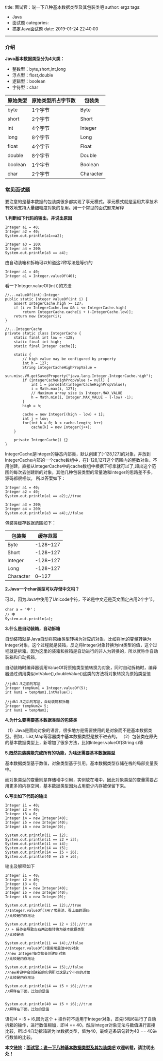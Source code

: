 title: 面试官：说一下八种基本数据类型及其包装类吧
author: ergz
tags:
  - Java
  - 面试题
categories:
  - 搞定Java面试题
date: 2019-01-24 22:40:00
---
### 介绍
**Java基本数据类型分为4大类：**

- 整数型：byte,short,int,long
- 浮点型：flost,double
- 逻辑型：boolean
- 字符型：char

原始类型 | 原始类型所占字节数 |  包装类  
-|-|-
byte | 1个字节 | Byte |
short | 2个字节 | Short |
int | 4个字节 | Integer |
long | 8个字节 | Long |
float | 4个字节 | Float |
double | 8个字节 | Double |
boolean | 1个字节 | Boolean |
char | 2个字节 | Character |

<!--more-->
### 常见面试题
要注意的是基本数据的包装类很多都实现了享元模式。享元模式就是运用共享技术有效地支持大量细粒度对象的复用。用一个常见的面试题来解释

**1.判断如下代码的输出，并说出原因**

    Integer a1 = 40;
	Integer a2 = 40;
	System.out.println(a1==a2);
	
	Integer a3 = 200;
	Integer a4 = 200;
	System.out.println(a3 == a4);

由自动装箱和拆箱可以知道这2种写法是等价的
	
	Integer a1 = 40;
	Integer a1 = Integer.valueOf(40);
看一下Integer.valueOf(int i)的方法
	
	//...valueOf(int):Integer
    public static Integer valueOf(int i) {
        assert IntegerCache.high >= 127;
        if (i >= IntegerCache.low && i <= IntegerCache.high)
            return IntegerCache.cache[i + (-IntegerCache.low)];
        return new Integer(i);
    }

	//...IntegerCache
	private static class IntegerCache {
        static final int low = -128;
        static final int high;
        static final Integer cache[];

        static {
            // high value may be configured by property
            int h = 127;
            String integerCacheHighPropValue =
                sun.misc.VM.getSavedProperty("java.lang.Integer.IntegerCache.high");
            if (integerCacheHighPropValue != null) {
                int i = parseInt(integerCacheHighPropValue);
                i = Math.max(i, 127);
                // Maximum array size is Integer.MAX_VALUE
                h = Math.min(i, Integer.MAX_VALUE - (-low) -1);
            }
            high = h;

            cache = new Integer[(high - low) + 1];
            int j = low;
            for(int k = 0; k < cache.length; k++)
                cache[k] = new Integer(j++);
        }

        private IntegerCache() {}
    }
IntegerCache是Integer的静态内部类，默认创建了[-128,127]的对象，并放到IntegerCache内部的一个cache数组中，在[-128,127]这个范围内的整数对象，不用创建。直接从IntegerCache中的cache数组中根据下标拿就可以了,超出这个范围的每次去创建新的对象。其他几种包装类型的常量池和Integer的思路差不多，源码都很相似。
所以答案如下：
	
	Integer a1 = 40;
	Integer a2 = 40;
	System.out.println(a1 == a2);//true
	
	Integer a3 = 200;
	Integer a4 = 200;
	System.out.println(a3 == a4);//false

包装类缓存数据范围如下：

包装类 | 缓存范围
-|-
Byte | -128~127 
Short | -128~127 
Integer | -128~127
Long | -128~127
Character | 0~127

**2.Java一个char类型可以存储中文吗？**

可以，因为Java中使用了Unicode字符，不论是中文还是英文固定占用2个字节。

	char a = '中'；
	// 中
	System.out.println(a);	

**3.什么是自动装箱，自动拆箱**

自动装箱就是Java自动将原始类型转换为对应的对象，比如将int的变量转换为Integer对象，这个过程就是装箱，反之将Integer对象转换为int类型的值，这个过程就是拆箱。因为这里的装箱和拆箱是自动进行的非人为转换的，所以就称作自动装箱和自动拆箱。

自动装箱时编译器调用ValueOf将原始类型值转换为对象，同时自动拆箱时，编译器通过调用类似intValue(),doubleValue()这类的方法将对象转换为原始类型值
	
	//jdk1.5之前的写法
	Integer tempNum1 = Integer.valueOf(5);
	int num1 = tempNum1.intValue();
	
	//jdk1.5之后的写法，自动装箱和拆箱
	Integer tempNum2= 5;
	int num1 = tempNum2;

**4.为什么要需要基本数据类型的包装类**

（1）Java是面向对象的语言，很多地方是需要使用的是对象而不是基本数据类型。例如，List,Map等容器类中基本数据类型是放不进去的。
（2）包装类在原先的基本数据类型上，新增加了很多方法，比如Integer.valueOf(String s)等
	
**5.既然包装类能完成所有的功能，为啥还需要基本数据类型**

基本数据类型基于数值，对象类型基于引用。基本数据类型存储在栈的局部变量表中。

而对象类型的变量则是存储堆中引用，实例放在堆中，因此对象类型的变量需要占用更多的内存空间，基本数据类型因为占用更少内存被保留下来。

**6.写出如下代码的输出**

	Integer i1 = 40;
	Integer i2 = 40;
	Integer i3 = 0;
	Integer i4 = new Integer(40);
	Integer i5 = new Integer(40);
	Integer i6 = new Integer(0);
	
	System.out.println(i1 == i2);
	System.out.println(i1 == i2 + i3);
	System.out.println(i1 == i4);
	System.out.println(i4 == i5);
	System.out.println(i4 == i5 + i6);
	System.out.println(40 == i5 + i6);


输出及解释如下
	
	Integer i1 = 40;
	Integer i2 = 40;
	Integer i3 = 0;
	Integer i4 = new Integer(40);
	Integer i5 = new Integer(40);
	Integer i6 = new Integer(0);
	
	System.out.println(i1 == i2);//true
	//Integer.valueOf()用了常量池，看上面的源码
	//比较是内存地址

	System.out.println(i1 == i2 + i3);//true
	// + 操作会导致左右两边都转换为基本数据类型
	//比较是值

	System.out.println(i1 == i4);//false
	//Integer.valueOf()使用常量池中的对象
	//new Integer每次都会创建新对象
	//比较是内存地址

	System.out.println(i4 == i5);//false
	//new关键字会创建新的实例所以这是2个不同的对象
	//比较是内存地址

	System.out.println(i4 == i5 + i6);//true
	//解释在下面，比较的是值


	System.out.println(40 == i5 + i6);//true
	//解释在下面，比较的是值

语句i4 = i5 + i6,因为这个 + 操作符不适用于Integer对象，首先i5和i6进行了自动拆箱的操作，进行数值相加，即i4 == 40。然后Integer对象无法与数值进行直接比较，所以i4自动拆箱转为int数据类型，值为40，最终这条语句转为40 == 40进行数值的比较。


**本文链接：[面试官：说一下八种基本数据类型及其包装类吧](http://www.ergzcode.com/2019/01/24/java-interview-0001.html)
欢迎转载，请注明出处！**


